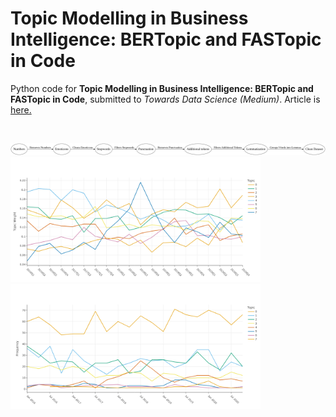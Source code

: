 # Topic Modelling in Business Intelligence: BERTopic and FASTopic in Code

Python code for **Topic Modelling in Business Intelligence: BERTopic and FASTopic in Code**, submitted to *Towards Data Science (Medium)*. 
Article is [here.](https://towardsdatascience.com/topic-modelling-in-business-intelligence-fastopic-and-bertopic-in-code-2d3949260a37?sk=9a88660d4e4c64a1d91ad8ede730a520)

</br>

<p float="left">

  <img src="flowchart_horizontal_highres.png" width="1200" />
  </br>
  <img src="FASTOPIC_time_development_8.png" width="400" />
  <img src="BERtopic_time_development_8.png" width="400" />
</p>
